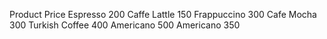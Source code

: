 Product     Price
Espresso    200
Caffe Lattle 150
Frappuccino  300
Cafe Mocha   300
Turkish Coffee 400
Americano   500
Americano   350
